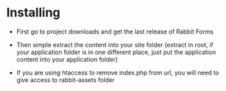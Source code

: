 # Installing #

  * First go to project downloads and get the last release of Rabbit Forms

  * Then simple extract the content into your site folder (extract in root, if your application folder is in one different place, just put the application content into your application folder)

  * If you are using htaccess to remove index.php from url, you will need to give access to rabbit-assets folder
